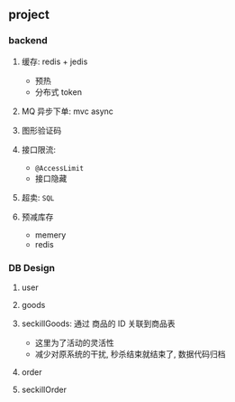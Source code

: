 ## project

### backend

1. 缓存: redis + jedis

   - 预热
   - 分布式 token

2. MQ 异步下单: mvc async
3. 图形验证码
4. 接口限流:

   - `@AccessLimit`
   - 接口隐藏

5. 超卖: `SQL`
6. 预减库存

   - memery
   - redis

### DB Design

1. user
2. goods
3. seckillGoods: 通过 商品的 ID 关联到商品表

   - 这里为了活动的灵活性
   - 减少对原系统的干扰, 秒杀结束就结束了, 数据代码归档

4. order
5. seckillOrder
